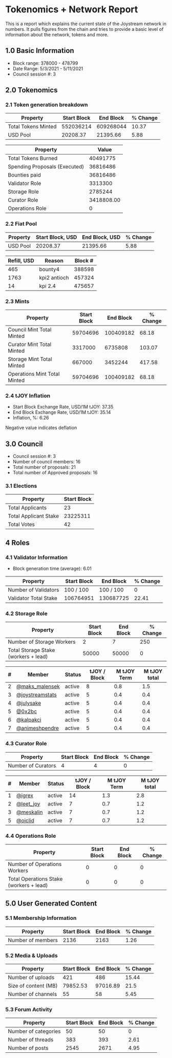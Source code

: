 # Tokenomics + Network Report
This is a report which explains the current state of the Joystream network in numbers. It pulls figures from the chain and tries to provide a basic level of information about the network, tokens and more. 

## 1.0 Basic Information
* Block range: 378000 - 478799
* Date Range: 5/3/2021 - 5/11/2021
* Council session #: 3

## 2.0 Tokenomics
### 2.1 Token generation breakdown
| Property            | Start Block | End Block | % Change |
|---------------------|--------------|--------------|----------|
| Total Tokens Minted |  552036214 | 609268044 | 10.37 |
| USD Pool |  20208.37 | 21395.66 | 5.88 |

| Property            | Value        |
|---------------------|--------------|
| Total Tokens Burned | 40491775 |
| Spending Proposals (Executed) | 36816486 |
| Bounties paid       | 36816486 |
| Validator Role      | 3313300 |
| Storage Role        | 2785244 |
| Curator Role        | 3418808.00 |
| Operations Role     | 0 |

### 2.2 Fiat Pool
| Property            | Start Block, USD | End Block, USD | % Change |
|---------------------|--------------|--------------|----------|
| USD Pool | 20208.37 | 21395.66 | 5.88 |

| Refill, USD | Reason | Block # |
|---------------------|--------------|--------------|
| 465 | bounty4 | 388598 |
| 1763 | kpi2 antioch | 457324 |
| 14 | kpi 2.4 | 475657 |


### 2.3 Mints
| Property                    | Start Block           | End Block | % Change |
|-----------------------------|-----------------------|--------------|----------|
| Council Mint Total Minted   | 59704696  | 100409182 |68.18 |
| Curator Mint Total Minted   | 3317000 | 6735808 | 103.07 |
| Storage Mint Total Minted   | 667000 | 3452244 | 417.58 |
| Operations Mint Total Minted | 59704696 | 100409182 | 68.18 |


### 2.4 tJOY Inflation

* Start Block Exchange Rate, USD/1M tJOY: 37.35
* End Block Exchange Rate, USD/1M tJOY: 35.14
* Inflation, %: 6.26

Negative value indicates deflation

## 3.0 Council
* Council session #: 3
* Number of council members: 16
* Total number of proposals: 21
* Total number of Approved proposals: 16

### 3.1 Elections
| Property                    | Start Block  |
|-----------------------------|--------------|
| Total Applicants            | 23 |
| Total Applicant Stake       | 23225311 |
| Total Votes                 | 42 |

## 4 Roles
### 4.1 Validator Information
* Block generation time (average): 6.01

| Property                   | Start Block | End Block | % Change |
|----------------------------|--------------|--------------|----------|
| Number of Validators       | 100 / 100 | 100 / 100 | 0 |
| Validator Total Stake      | 106764951 | 130687725 | 22.41 |


### 4.2 Storage Role
| Property                | Start Block | End Block | % Change |
|-------------------------|--------------|--------------|----------|
| Number of Storage Workers | 2 | 7 | 250 |
| Total Storage Stake (workers + lead) | 50000 | 50000 | 0 |

| # | Member | Status | tJOY / Block | M tJOY Term | M tJOY total |
|--|--|--|--|--|--|
| 2 | [@maks_malensek](https://pioneer.joystreamstats.live/#/members/maks_malensek) | active | 8 | 0.8 | 1.5 |
| 3 | [@joystreamstats](https://pioneer.joystreamstats.live/#/members/joystreamstats) | active | 5 | 0.4 | 0.4 |
| 4 | [@julysake](https://pioneer.joystreamstats.live/#/members/julysake) | active | 5 | 0.4 | 0.4 |
| 5 | [@0x2bc](https://pioneer.joystreamstats.live/#/members/0x2bc) | active | 5 | 0.4 | 0.4 |
| 6 | [@kalpakci](https://pioneer.joystreamstats.live/#/members/kalpakci) | active | 5 | 0.4 | 0.4 |
| 7 | [@animeshpendre](https://pioneer.joystreamstats.live/#/members/animeshpendre) | active | 5 | 0.4 | 0.4 |


### 4.3 Curator Role
| Property                | Start Block | End Block | % Change |
|-------------------------|--------------|--------------|----------|
| Number of Curators      | 4 | 4 | 0 |

| # | Member | Status | tJOY / Block | M tJOY Term | M tJOY total |
|--|--|--|--|--|--|
| 1 | [@igrex](https://pioneer.joystreamstats.live/#/members/igrex) | active | 14 | 1.3 | 2.8 |
| 2 | [@leet_joy](https://pioneer.joystreamstats.live/#/members/leet_joy) | active | 7 | 0.7 | 1.2 |
| 3 | [@meskalin](https://pioneer.joystreamstats.live/#/members/meskalin) | active | 7 | 0.7 | 1.2 |
| 5 | [@oiclid](https://pioneer.joystreamstats.live/#/members/oiclid) | active | 7 | 0.7 | 1.2 |


### 4.4 Operations Role
| Property                | Start Block | End Block | % Change |
|-------------------------|--------------|--------------|----------|
| Number of Operations Workers      | 0 | 0 | 0 |
| Total Operations Stake (workers + lead) | 0 | 0 | 0 |



## 5.0 User Generated Content
### 5.1 Membership Information
| Property          | Start Block | End Block | % Change |
|-------------------|--------------|--------------|----------|
| Number of members | 2136|  2163 | 1.26 |

### 5.2 Media & Uploads
| Property                | Start Block | End Block | % Change |
|-------------------------|--------------|--------------|----------|
| Number of uploads       | 421 |486 | 15.44 |
| Size of content (MB)    | 79852.53 | 97016.89 | 21.5 |
| Number of channels      | 55 | 58 | 5.45 |

### 5.3 Forum Activity
| Property          | Start Block | End Block | % Change |
|-------------------|--------------|--------------|----------|
| Number of categories | 50 | 50 | 0 |
| Number of threads    | 383 | 393 | 2.61 |
| Number of posts      | 2545 | 2671 | 4.95 |
